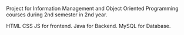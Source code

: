 Project for Information Management and Object Oriented Programming courses during 2nd semester in 2nd year.

HTML CSS JS for frontend.
Java for Backend.
MySQL for Database.